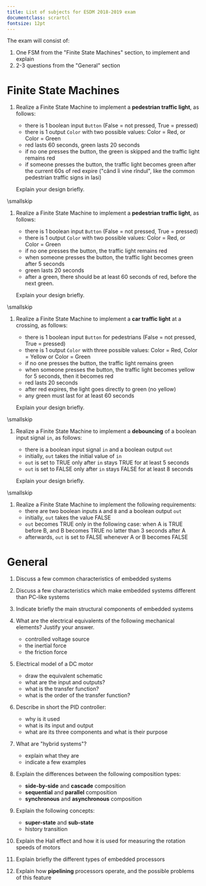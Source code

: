 ```yaml
---
title: List of subjects for ESDM 2018-2019 exam
documentclass: scrartcl
fontsize: 12pt
---
```


The exam will consist of:

1. One FSM from the "Finite State Machines" section, to implement and explain
2. 2-3 questions from the "General" section

# Finite State Machines 

1. Realize a Finite State Machine to implement a **pedestrian traffic light**, as follows:
    - there is 1 boolean input `Button` (False = not pressed, True = pressed)
    - there is 1 output `Color` with two possible values: Color = Red, or Color = Green
    - red lasts 60 seconds, green lasts 20 seconds
    - if no one presses the button, the green is skipped and the traffic light remains red
    - if someone presses the button, the traffic light becomes green after the current 60s of red expire 
    ("când îi vine rîndul", like the common pedestrian traffic signs in Iasi)
    
    Explain your design briefly.
    
\smallskip    
    
1. Realize a Finite State Machine to implement a **pedestrian traffic light**, as follows:
    - there is 1 boolean input `Button` (False = not pressed, True = pressed)
    - there is 1 output `Color` with two possible values: Color = Red, or Color = Green
    - if no one presses the button, the traffic light remains red
    - when someone presses the button, the traffic light becomes green after 5 seconds
    - green lasts 20 seconds
    - after a green, there should be at least 60 seconds of red, before the next green.
    
    Explain your design briefly.

\smallskip
    
1. Realize a Finite State Machine to implement a **car traffic light** at a crossing, as follows:
    - there is 1 boolean input `Button` for pedestrians (False = not pressed, True = pressed)
    - there is 1 output `Color` with three possible values: Color = Red, Color = Yellow or Color = Green
    - if no one presses the button, the traffic light remains green
    - when someone presses the button, the traffic light becomes yellow for 5 seconds, then it becomes red
    - red lasts 20 seconds
    - after red expires, the light goes directly to green (no yellow)
    - any green must last for at least 60 seconds
    
    Explain your design briefly.

\smallskip
  
1. Realize a Finite State Machine to implement a **debouncing** of a boolean input signal `in`, as follows:
    - there is a boolean input signal `in` and a boolean output `out`
    - initially, `out` takes the initial value of `in`
    - `out` is set to TRUE only after `in` stays TRUE for at least 5 seconds
    - `out` is set to FALSE only after `in` stays FALSE for at least 8 seconds

    Explain your design briefly.

\smallskip
        
1. Realize a Finite State Machine to implement the following requirements:
    - there are two boolean inputs `A` and `B` and a boolean output `out`
    - initially, `out` takes the value FALSE
    - `out` becomes TRUE only in the following case: when A is TRUE before B, and B becomes TRUE no latter than 3 seconds after A
    - afterwards, `out` is set to FALSE whenever A or B becomes FALSE


# General

1. Discuss a few common characteristics of embedded systems

2. Discuss a few characteristics which make embedded systems different than PC-like systems

3. Indicate briefly the main structural components of embedded systems

4. What are the electrical equivalents of the following mechanical elements? Justify your answer.
    - controlled voltage source 
    - the inertial force
    - the friction force

4. Electrical model of a DC motor
    - draw the equivalent schematic
    - what are the input and outputs?
    - what is the transfer function?
    - what is the order of the transfer function?
    
5. Describe in short the PID controller:
    - why is it used
    - what is its input and output
    - what are its three components and what is their purpose

6. What are "hybrid systems"?
    - explain what they are
    - indicate a few examples

7. Explain the differences between the following composition types:
    - **side-by-side** and **cascade** composition
    - **sequential** and **parallel** composition
    - **synchronous** and **asynchronous** composition

8. Explain the following concepts:
    - **super-state** and **sub-state**
    - history transition

9. Explain the Hall effect and how it is used for measuring the rotation speeds of motors

10. Explain briefly the different types of embedded processors

11. Explain how **pipelining** processors operate, and the possible problems of this feature


